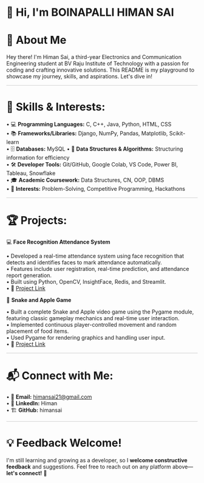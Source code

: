 # 👋 Hi, I'm BOINAPALLI HIMAN SAI  


# 📌 **About Me**  
Hey there! I'm Himan Sai, a third-year Electronics and Communication Engineering student at BV Raju Institute of Technology with a passion for coding and crafting innovative solutions. This README is my playground to showcase my journey, skills, and aspirations. Let's dive in!

<hr style="border: 0; border-top: 0.5px solid #d3d3d3; opacity: 0.2;">

# 🚀 **Skills & Interests:**

• 💻 **Programming Languages:** C, C++, Java, Python, HTML, CSS  
• 📚 **Frameworks/Libraries:** Django, NumPy, Pandas, Matplotlib, Scikit-learn  
• 🗄️ **Databases:** MySQL
• 🧩 **Data Structures & Algorithms:** Structuring information for efficiency  
• 🛠️ **Developer Tools:** Git/GitHub, Google Colab, VS Code, Power BI, Tableau, Snowflake  
• 🎓 **Academic Coursework:** Data Structures, CN, OOP, DBMS  
• 🎯 **Interests:** Problem-Solving, Competitive Programming, Hackathons

<hr style="border: 0; border-top: 0.5px solid #d3d3d3; opacity: 0.2;">

# 🏆 **Projects:**  
💻 **Face Recognition Attendance System**  

• Developed a real-time attendance system using face recognition that detects and identifies faces to mark attendance automatically.  
• Features include user registration, real-time prediction, and attendance report generation.  
• Built using Python, OpenCV, InsightFace, Redis, and Streamlit.  
• 🔗 [Project Link](https://github.com/himansai/attendance-system-ap.git)


🐍 **Snake and Apple Game**  

• Built a complete Snake and Apple video game using the Pygame module, featuring classic gameplay mechanics and real-time user interaction.  
• Implemented continuous player-controlled movement and random placement of food items.  
• Used Pygame for rendering graphics and handling user input.  
• 🔗 [Project Link](https://github.com/himansai/Python_Project.git)


<hr style="border: 0; border-top: 0.5px solid #d3d3d3; opacity: 0.2;">

# 📬 **Connect with Me:**

• 📧 **Email:** himansai21@gmail.com  
• 💼 **LinkedIn:** Himan  
• 🏗️ **GitHub:** himansai  

<hr style="border: 0; border-top: 0.5px solid #d3d3d3; opacity: 0.2;">


# 💡 **Feedback Welcome!**  
I'm still learning and growing as a developer, so I **welcome constructive feedback** and suggestions. Feel free to reach out on any platform above—**let's connect!** 🚀

